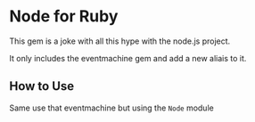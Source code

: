 # Node for Ruby

This gem is a joke with all this hype with the node.js project.

It only includes the eventmachine gem and add a new aliais to it.

## How to Use

Same use that eventmachine but using the `Node` module
